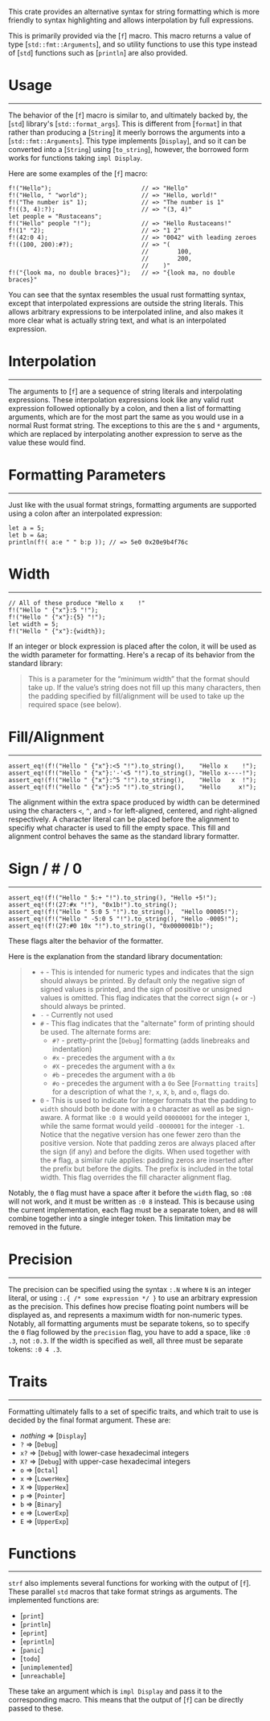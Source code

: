 This crate provides an alternative syntax for string formatting which is more friendly to syntax highlighting and allows interpolation by full expressions.

This is primarily provided via the [`f`] macro.  This macro returns a value of type [`std::fmt::Arguments`], and so utility functions to use this type instead of [`std`] functions such as
[`println`] are also provided.

# Usage
---

The behavior of the [`f`] macro is similar to, and ultimately backed by, the [`std`] library's [`std::format_args`].  This is different from [`format`] in that rather than producing a [`String`]
it meerly borrows the arguments into a [`std::fmt::Arguments`].  This type implements [`Display`], and so it can be converted into a [`String`] using [`to_string`], however, the borrowed form works
for functions taking `impl Display`.

Here are some examples of the [`f`] macro:
```
f!("Hello");                         // => "Hello"
f!("Hello, " "world");               // => "Hello, world!"
f!("The number is" 1);               // => "The number is 1"
f!((3, 4):?);                        // => "(3, 4)"
let people = "Rustaceans";
f!("Hello" people "!");              // => "Hello Rustaceans!"
f!(1" "2);                           // => "1 2"
f!(42:0 4);                          // => "0042" with leading zeroes
f!((100, 200):#?);                   // => "(
                                     //        100,
                                     //        200,
                                     //    )"
f!("{look ma, no double braces}");   // => "{look ma, no double braces}"

```

You can see that the syntax resembles the usual rust formatting syntax, except that interpolated expressions are outside the string literals.
This allows arbitrary expressions to be interpolated inline, and also makes it more clear what is actually string text, and what is an interpolated expression.


# Interpolation
---

The arguments to [`f`] are a sequence of string literals and interpolating expressions.  These interpolation expressions look like any valid rust expression followed optionally by a colon, and then
a list of formatting arguments, which are for the most part the same as you would use in a normal Rust format string.  The exceptions to this are the `$` and `*` arguments, which are replaced by
interpolating another expression to serve as the value these would find.

# Formatting Parameters
---

Just like with the usual format strings, formatting arguments are supported using a colon after an interpolated expression:

```
let a = 5;
let b = &a;
println(f!( a:e " " b:p )); // => 5e0 0x20e9b4f76c
```

# Width
---

```
// All of these produce "Hello x    !"
f!("Hello " {"x"}:5 "!");
f!("Hello " {"x"}:{5} "!");
let width = 5;
f!("Hello " {"x"}:{width});
```

If an integer or block expression is placed after the colon, it will be used as the width parameter for formatting.  Here's
a recap of its behavior from the standard library:
> This is a parameter for the “minimum width” that the format should take up. If the value’s string does not fill up this many characters, then the padding specified by fill/alignment will be used to take up the required space (see below).


# Fill/Alignment
---
```
assert_eq!(f!("Hello " {"x"}:<5 "!").to_string(),    "Hello x    !");
assert_eq!(f!("Hello " {"x"}:'-'<5 "!").to_string(), "Hello x----!");
assert_eq!(f!("Hello " {"x"}:^5 "!").to_string(),    "Hello   x  !");
assert_eq!(f!("Hello " {"x"}:>5 "!").to_string(),    "Hello     x!");
```

The alignment within the extra space produced by width can be determined using the characters `<`, `^`, and `>` for left-aligned, centered, and right-aligned respectively.  A character literal can be
placed before the alignment to specifiy what character is used to fill the empty space.  This fill and alignment control behaves the same as the standard library formatter.

# Sign / # / 0
---
```
assert_eq!(f!("Hello " 5:+ "!").to_string(), "Hello +5!");
assert_eq!(f!(27:#x "!"), "0x1b!").to_string();
assert_eq!(f!("Hello " 5:0 5 "!").to_string(),  "Hello 00005!");
assert_eq!(f!("Hello " -5:0 5 "!").to_string(), "Hello -0005!");
assert_eq!(f!(27:#0 10x "!").to_string(), "0x0000001b!");
```

These flags alter the behavior of the formatter.

Here is the explanation from the standard library documentation:
> - `+` - This is intended for numeric types and indicates that the sign should always be printed. By default only the negative sign of signed values is printed, and the sign of positive or unsigned values is omitted. This flag indicates that the correct sign (+ or -) should always be printed.
> - `-` - Currently not used
> - `#` - This flag indicates that the "alternate" form of printing should be used.  The alternate forms are:
>   - `#?` - pretty-print the [`Debug`] formatting (adds linebreaks and indentation)
>   - `#x` - precedes the argument with a `0x`
>   - `#X` - precedes the argument with a `0x`
>   - `#b` - precedes the argument with a `0b`
>   - `#o` - precedes the argument with a `0o`
>   See [`Formatting traits`] for a description of what the `?`, `x`, `X`, `b`, and `o`, flags do.
> - `0` - This is used to indicate for integer formats that the padding to `width` should both be done with a `0` character as well as be sign-aware. A format like `:0 8` would yeild `00000001` for the
> integer `1`, while the same format would yeild `-0000001` for the integer `-1`.  Notice that the negative version has one fewer zero than the positive version. Note that padding zeros are always placed
> after the sign (if any) and before the digits. When used together with the `#` flag, a similar rule applies: padding zeros are inserted after the prefix but before the digits. The prefix is included in
> the total width. This flag overrides the fill character alignment flag.

Notably, the `0` flag must have a space after it before the `width` flag, so `:08` will not work, and it must be written as `:0 8` instead.  This is because using the current implementation, each flag must
be a separate token, and `08` will combine together into a single integer token.  This limitation may be removed in the future.

# Precision
---

The precision can be specified using the syntax `:.N` where `N` is an integer literal, or using `:.{ /* some expression */ }` to use an arbitrary expression as the precision.  This defines how precise
floating point numbers will be displayed as, and represents a maximum width for non-numeric types.  Notably, all formatting arguments must be separate tokens, so to specify the `0` flag followed by the `precision`
flag, you have to add a space, like `:0 .3`, not `:0.3`.  If the width is specified as well, all three must be separate tokens: `:0 4 .3`.

# Traits
---

Formatting ultimately falls to a set of specific traits, and which trait to use is decided by the final format argument.  These are:
- *nothing* => [`Display`]
- `?` => [`Debug`]
- `x?` => [`Debug`] with lower-case hexadecimal integers
- `X?` => [`Debug`] with upper-case hexadecimal integers
- `o` => [`Octal`]
- `x` => [`LowerHex`]
- `X` => [`UpperHex`]
- `p` => [`Pointer`]
- `b` => [`Binary`]
- `e` => [`LowerExp`]
- `E` => [`UpperExp`]


# Functions
---

`strf` also implements several functions for working with the output of [`f`].  These parallel `std` macros that take format strings as arguments.  The implemented functions are:
- [`print`]
- [`println`]
- [`eprint`]
- [`eprintln`]
- [`panic`]
- [`todo`]
- [`unimplemented`]
- [`unreachable`]

These take an argument which is `impl Display` and pass it to the corresponding macro.  This means that the output of [`f`] can be directly passed to these.
